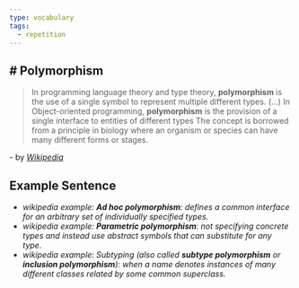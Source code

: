```yaml
---
type: vocabulary
tags:
  - repetition
---
```

## # Polymorphism
> In programming language theory and type theory, **polymorphism** is the use of a single symbol to represent multiple different types. (...)
> In Object-oriented programming, **polymorphism** is the provision of a single interface to entities of different types The concept is borrowed from a principle in biology where an organism or species can have many different forms or stages.

\- by *[Wikipedia](https://en.wikipedia.org/wiki/Polymorphism_(computer_science))*

## Example Sentence
- _wikipedia example: **Ad hoc polymorphism**: defines a common interface for an arbitrary set of individually specified types._
- _wikipedia example: **Parametric polymorphism**: not specifying concrete types and instead use abstract symbols that can substitute for any type._
- _wikipedia example: Subtyping (also called **subtype polymorphism** or **inclusion polymorphism**): when a name denotes instances of many different classes related by some common superclass._
